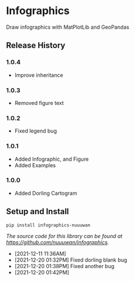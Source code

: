 # Infographics

Draw infographics with MatPlotLib and GeoPandas

## Release History

### 1.0.4

* Improve inheritance

### 1.0.3

* Removed figure text

### 1.0.2

* Fixed legend bug

### 1.0.1

* Added Infographic, and Figure
* Added Examples

### 1.0.0

* Added Dorling Cartogram

## Setup and Install

```
pip install infographics-nuuuwan
```

*The source code for this library can be found at https://github.com/nuuuwan/infographics.*
  *  [2021-12-11 11:36AM] 
  *  [2021-12-20 01:32PM] Fixed dorling blank bug
  *  [2021-12-20 01:38PM] Fixed another bug
  *  [2021-12-20 01:42PM] 
